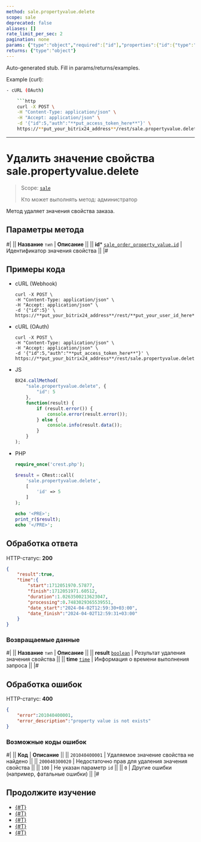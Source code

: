 ```yaml
---
method: sale.propertyvalue.delete
scope: sale
deprecated: false
aliases: []
rate_limit_per_sec: 2
pagination: none
params: {"type":"object","required":["id"],"properties":{"id":{"type":"integer"}}}
returns: {"type":"object"}
---
```


Auto-generated stub. Fill in params/returns/examples.

Example (curl):

```bash
- cURL (OAuth)

    ```http
    curl -X POST \
    -H "Content-Type: application/json" \
    -H "Accept: application/json" \
    -d '{"id":5,"auth":"**put_access_token_here**"}' \
    https://**put_your_bitrix24_address**/rest/sale.propertyvalue.delete
```

---

# Удалить значение свойства sale.propertyvalue.delete

> Scope: [`sale`](../../scopes/permissions.md)
>
> Кто может выполнять метод: администратор

Метод удаляет значения свойства заказа.

## Параметры метода



#|
|| **Название**
`тип` | **Описание** ||
|| **id***
[`sale_order_property_value.id`](../data-types.md) | Идентификатор значения свойства ||
|#

## Примеры кода





- cURL (Webhook)

    ```http
    curl -X POST \
    -H "Content-Type: application/json" \
    -H "Accept: application/json" \
    -d '{"id":5}' \
    https://**put_your_bitrix24_address**/rest/**put_your_user_id_here**/**put_your_webbhook_here**/sale.propertyvalue.delete
    ```

- cURL (OAuth)

    ```http
    curl -X POST \
    -H "Content-Type: application/json" \
    -H "Accept: application/json" \
    -d '{"id":5,"auth":"**put_access_token_here**"}' \
    https://**put_your_bitrix24_address**/rest/sale.propertyvalue.delete
    ```

- JS

    ```js
    BX24.callMethod(
        "sale.propertyvalue.delete", {
            "id": 5
        },
        function(result) {
            if (result.error()) {
                console.error(result.error());
            } else {
                console.info(result.data());
            }
        }
    );
    ```

- PHP

    ```php
    require_once('crest.php');

    $result = CRest::call(
        'sale.propertyvalue.delete',
        [
            'id' => 5
        ]
    );

    echo '<PRE>';
    print_r($result);
    echo '</PRE>';
    ```



## Обработка ответа

HTTP-статус: **200**

```json
{
    "result":true,
    "time":{
        "start":1712051970.57877,
        "finish":1712051971.60512,
        "duration":1.0263500213623047,
        "processing":0.7483029365539551,
        "date_start":"2024-04-02T12:59:30+03:00",
        "date_finish":"2024-04-02T12:59:31+03:00"
    }
}
```

### Возвращаемые данные

#|
|| **Название**
`тип` | **Описание** ||
|| **result**
[`boolean`](../../data-types.md) | Результат удаления значения свойства ||
|| **time**
[`time`](../../data-types.md) | Информация о времени выполнения запроса ||
|#

## Обработка ошибок

HTTP-статус: **400**

```json
{
    "error":201040400001,
    "error_description":"property value is not exists"
}
```



### Возможные коды ошибок

#|
|| **Код** | **Описание** ||
|| `201040400001` | Удаляемое значение свойства не найдено ||
|| `200040300020` | Недостаточно прав для удаления значения свойства ||
|| `100` | Не указан параметр `id` ||
|| `0` | Другие ошибки (например, фатальные ошибки) ||
|#



## Продолжите изучение

- [{#T}](./index.md)
- [{#T}](./sale-property-value-modify.md)
- [{#T}](./sale-property-value-get.md)
- [{#T}](./sale-property-value-list.md)
- [{#T}](./sale-property-value-get-fields.md)
